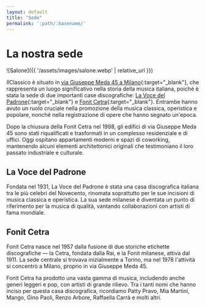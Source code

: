 ```yaml
---
layout: default
title: "Sede"
permalink: ':path/:basename/'
---
```


# La nostra sede
![Salone]({{ '/assets/images/salone.webp' | relative_url }})

*Il*Classico è situato in [via Giuseppe Meda 45 a Milano](https://www.google.com/maps/place/Via+Giuseppe+Meda,+45,+20141+Milano+MI/@45.4397406,9.1762212,16z/data=!3m1!4b1!4m6!3m5!1s0x4786c474d5a76a65:0xab510a8edc0a5086!8m2!3d45.4397369!4d9.1787961!16s%2Fg%2F11bw3x4vwv?entry=ttu&g_ep=EgoyMDI1MDQzMC4xIKXMDSoASAFQAw%3D%3D){:target="_blank"}, che rappresenta un luogo significativo nella storia della musica italiana, poiché è stata la sede di due importanti case discografiche: [La Voce del Padrone](https://it.wikipedia.org/wiki/La_voce_del_padrone){:target="_blank"} e [Fonit Cetra](https://it.wikipedia.org/wiki/Fonit_Cetra){:target="_blank"}. Entrambe hanno avuto un ruolo cruciale nella promozione della musica classica, operistica e popolare, nonché nella registrazione di opere che hanno segnato un'epoca.

Dopo la chiusura della Fonit Cetra nel 1998, gli edifici di via Giuseppe Meda 45 sono stati riqualificati e trasformati in un complesso residenziale e di uffici. Oggi ospitano appartamenti moderni e spazi di coworking, mantenendo alcuni elementi architettonici originali che testimoniano il loro passato industriale e culturale.

## La Voce del Padrone
Fondata nel 1931, La Voce del Padrone è stata una casa discografica italiana tra le più celebri del Novecento, rinomata soprattutto per le sue incisioni di musica classica e operistica. La sua sede milanese è diventata un punto di riferimento per la musica di qualità, vantando collaborazioni con artisti di fama mondiale.

## Fonit Cetra
Fonit Cetra nasce nel 1957 dalla fusione di due storiche etichette discografiche — la Cetra, fondata dalla Rai, e la Fonit milanese, attiva dal 1911. La sede centrale si trovava inizialmente a Torino, ma nel 1978 l'attività si concentrò a Milano, proprio in via Giuseppe Meda 45.

Fonit Cetra ha prodotto una vasta gamma di musica, includendo anche generi leggeri e pop, con artisti di grande rilievo. Tra i tanti nomi che hanno inciso per questa casa discografica, ricordiamo Patty Pravo, Mia Martini, Mango, Gino Paoli, Renzo Arbore, Raffaella Carrà e molti altri.
